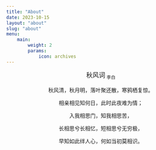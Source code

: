 ```yaml
---
title: "About"
date: 2023-10-15
layout: "about"
slug: "about"
menu:
    main:
        weight: 2
        params: 
            icon: archives
---
```


<center>
<big>秋风词</big>
<sub>李白</sub>
</center>
<br>
<center>
秋风清，秋月明，落叶聚还散，寒鸦栖复惊。

相亲相见知何日，此时此夜难为情；

入我相思门，知我相思苦，

长相思兮长相忆，短相思兮无穷极，

早知如此绊人心，何如当初莫相识。

</center>